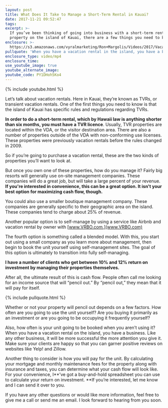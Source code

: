 ```yaml
---
layout: post
title: What Does It Take to Manage a Short-Term Rental in Kauai?
date: 2017-11-21 09:52:47
tags:
excerpt: >-
  If you’ve been thinking of going into business with a short-term rental
  property on the island of Kauai, there are a few things you need to know.
enclosure: >-
  https://s3.amazonaws.com/vyralmarketing/Ron+Margolis/Videos/2017/Vacation%2520Rentals%2520In%2520Kauai%2520-%2520Kauai%2520Real%2520Estate-.mp4
pullquote: 'When you have a vacation rental in the island, you have a business.'
enclosure_type: video/mp4
enclosure_time:
use_youtube_image: true
youtube_alternate_image:
youtube_code: PY1DHoh5Ko4
---
```



{% include youtube.html %}

Let’s talk about vacation rentals. Here in Kauai, they’re known as TVRs, or transient vacation rentals. One of the first things you need to know is that the island of Kauai has specific rules and regulations regarding TVRs.

**In order to do a short-term rental, which by Hawaii law is anything shorter than six months, you must have a TVR licence**. Usually, TVR properties are located within the VDA, or the visitor destination area. There are also a number of properties outside of the VDA with non-conforming use licenses. These properties were previously vacation rentals before the rules changed in 2009.

So if you’re going to purchase a vacation rental, these are the two kinds of properties you’ll want to look at.

But once you own one of these properties, how do you manage it? Fairly big resorts will generally use on-site management companies. These companies will do a great job, but will take a large percent of your revenue. **If you're interested in convenience, this can be a great option. It isn't your best option for maximizing cash flow, though.​**

You could also use a smaller boutique management company. These companies are generally specific to their geographic area on the island. These companies tend to charge about 25% of revenue.

Another popular option is to self-manage by using a service like Airbnb and vacation rental by owner with [www.VRBO.com.](www.VRBO.com)&nbsp;

The fourth option is something called a blended model. With this, you start out using a small company as you learn more about management, then begin to book the unit yourself using self-management sites. The goal of this option is ultimately to transition into fully self-managing.

**I have a number of clients who get between 10% and 12% return on investment by managing their properties themselves.**

After all, the ultimate result of this is cash flow. People often call me looking for an income source that will “pencil out.” By “pencil out,” they mean that it will pay for itself.

{% include pullquote.html %}

Whether or not your property will pencil out depends on a few factors. How often are you going to use the unit yourself? Are you buying it primarily as an investment or are you going to be occupying it frequently yourself?

Also, how often is your unit going to be booked when you aren’t using it? When you have a vacation rental on the island, you have a business. Like any other business, it will be more successful the more attention you give it. Make sure your clients are happy so that you can garner positive reviews on websites like Yelp! and Zillow.

Another thing to consider is how you will pay for the unit. By calculating your mortgage and monthly maintenance fees for the property along with insurance and taxes, you can determine what your cash flow will look like. For your convenience, I**’ve got a buy-and-hold spreadsheet you can use to calculate your return on investment.&nbsp;**If you’re interested, let me know and I can send it over to you.

If you have any other questions or would like more information, feel free to give me a call or send me an email. I look forward to hearing from you soon.